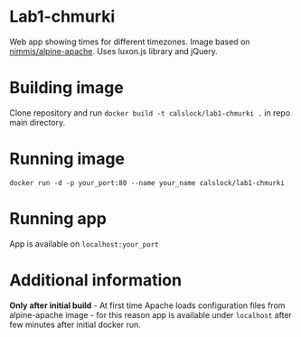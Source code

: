 # Lab1-chmurki
Web app showing times for different timezones. Image based on [nimmis/alpine-apache](https://hub.docker.com/r/nimmis/alpine-apache). Uses luxon.js library and jQuery.

# Building image
Clone repository and run `docker build -t calslock/lab1-chmurki .` in repo main directory.

# Running image
`docker run -d -p your_port:80 --name your_name calslock/lab1-chmurki`

# Running app
App is available on `localhost:your_port`

# Additional information
**Only after initial build** - At first time Apache loads configuration files from alpine-apache image - for this reason app is available under `localhost` after few minutes after initial docker run.
